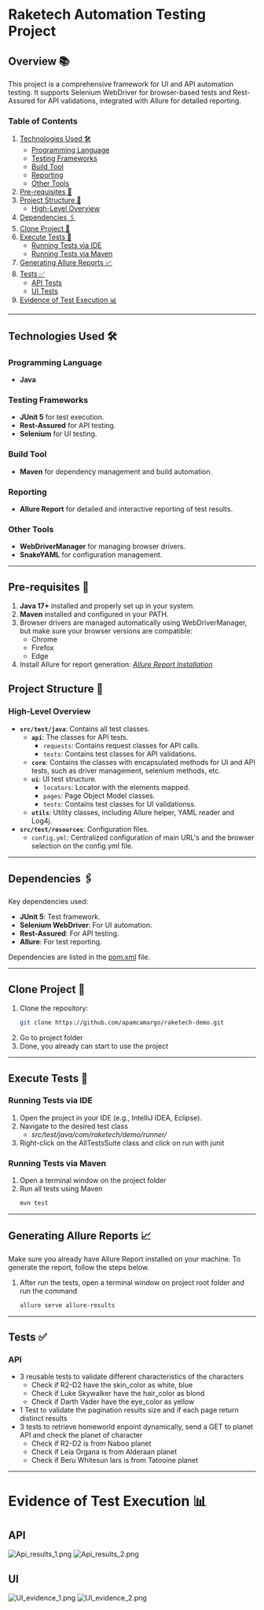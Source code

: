 # Raketech Automation Testing Project

## Overview 📚

This project is a comprehensive framework for UI and API automation testing. It supports Selenium WebDriver for browser-based tests and Rest-Assured for API validations, integrated with Allure for detailed reporting.

### Table of Contents

1. [Technologies Used 🛠️](#technologies-used-️)
   - [Programming Language](#programming-language)
   - [Testing Frameworks](#testing-frameworks)
   - [Build Tool](#build-tool)
   - [Reporting](#reporting)
   - [Other Tools](#other-tools)
2. [Pre-requisites 📌](#pre-requisites-)
3. [Project Structure 📜](#project-structure-)
   - [High-Level Overview](#high-level-overview)
4. [Dependencies 🖇️](#dependencies-️)
5. [Clone Project 💾](#clone-project-)
6. [Execute Tests 🚀](#execute-tests-)
   - [Running Tests via IDE](#running-tests-via-ide)
   - [Running Tests via Maven](#running-tests-via-maven)
7. [Generating Allure Reports 📈](#generating-allure-reports-)
8. [Tests ✅](#tests-)
   - [API Tests](#api-tests)
   - [UI Tests](#ui-tests)
9. [Evidence of Test Execution 📊](#evidence-of-test-execution-)

---

## Technologies Used 🛠️

### **Programming Language**
- **Java**

### **Testing Frameworks**
- **JUnit 5** for test execution.
- **Rest-Assured** for API testing.
- **Selenium** for UI testing.

### **Build Tool**
- **Maven** for dependency management and build automation.

### **Reporting**
- **Allure Report** for detailed and interactive reporting of test results.

### **Other Tools**
- **WebDriverManager** for managing browser drivers.
- **SnakeYAML** for configuration management.

---

## Pre-requisites 📌

1. **Java 17+** installed and properly set up in your system.
2. **Maven** installed and configured in your PATH.
3. Browser drivers are managed automatically using WebDriverManager, but make sure your browser versions are compatible:
    - Chrome
    - Firefox
    - Edge
4. Install Allure for report generation:
*[Allure Report Installation](https://github.com/afonsopacifer/my-personal-website/blob/master/dev/assets/styles/molecules/box-default.styl)*


## Project Structure 📜

### High-Level Overview
- **`src/test/java`**: Contains all test classes.
    - **`api`**: The classes for API tests.
        - `requests`: Contains request classes for API calls.
        - `tests`: Contains test classes for API validations.
    - **`core`**: Contains the classes with encapsulated methods for UI and API tests, such as driver management, selenium methods, etc.
    - **`ui`**: UI test structure.
        - `locators`: Locator with the elements mapped.
        - `pages`: Page Object Model classes.
        - `tests`: Contains test classes for UI validationss.
    - **`utils`**: Utility classes, including Allure helper, YAML reader and Log4j.
- **`src/test/resources`**: Configuration files.
    - `config.yml`: Centralized configuration of main URL's and the browser selection on the config.yml file.

---

## Dependencies 🖇️

Key dependencies used:
- **JUnit 5**: Test framework.
- **Selenium WebDriver**: For UI automation.
- **Rest-Assured**: For API testing.
- **Allure**: For test reporting.

Dependencies are listed in the [pom.xml](pom.xml) file.

---

## Clone Project 💾

1. Clone the repository:
   ```bash
   git clone https://github.com/apamcamargo/raketech-demo.git

2. Go to project folder
3. Done, you already can start to use the project

---

## Execute Tests 🚀
### Running Tests via IDE
1. Open the project in your IDE (e.g., IntelliJ IDEA, Eclipse).
2. Navigate to the desired test class
   * _src/test/java/com/raketech/demo/runner/_
3. Right-click on the AllTestsSuite class and click on run with junit

### Running Tests via Maven
1. Open a terminal window on the project folder
2. Run all tests using Maven
   ```bash
   mvn test
   
---

## Generating Allure Reports 📈
Make sure you already have Allure Report installed on your machine. To generate the report, follow the steps below.

1. After run the tests, open a terminal window on project root folder and run the command
   ```bash
   allure serve allure-results


---


## Tests ✅
### API
* 3 reusable tests to validate different characteristics of the characters
  * Check if R2-D2 have the skin_color as white, blue
  * Check if Luke Skywalker have the hair_color as blond
  * Check if Darth Vader have the eye_color as yellow
* 1 Test to validate the pagination results size and if each page return distinct results
* 3 tests to retrieve homeworld enpoint dynamically, send a GET to planet API and check the planet of character
  * Check if R2-D2 is from Naboo planet
  * Check if Leia Organa is from Alderaan planet
  * Check if Beru Whitesun lars is from Tatooine planet

---

# Evidence of Test Execution 📊
## API
![Api_results_1.png](/src/test/resources/evidences/Api_results_1.png)
![Api_results_2.png](/src/test/resources/evidences/Api_results_2.png)

## UI
![UI_evidence_1.png](/src/test/resources/evidences/UI_evidence_1.png)
![UI_evidence_2.png](/src/test/resources/evidences/UI_evidence_2.png)
